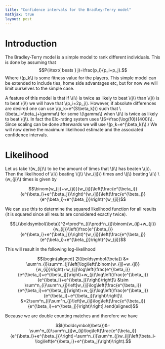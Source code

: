 ```yaml
---
title: "Confidence intervals for the Bradley-Terry model"
mathjax: true
layout: post
---
```



# Introduction
The Bradley-Terry model is a simple model to rank different individuals. This is done by assuming that
$$P(i\text{ beats } j)=\frac{p_i}{p_i+p_j}.$$
Where \\(p_k\\) is some fitness value for the players. This simple model can be extended to include ties, home side advantages etc, but for now we will limit ourselves to the simple case.

A feature of this model is that if \\(i\\) is twice as likely to beat \\(j\\) than \\(j\\) is to beat \\(i\\) we will have that \\(p_i=2p_j\\). However, if absolute differences are desired one can use \\(p_k=e^{S\beta_k}\\) such that \\(\beta_i=\beta_j+\gamma\\) for some \\(\gamma\\) when \\(i\\) is twice as likely to beat \\(j\\). In fact the Elo-rating system uses \\(S=\frac{\log(10)}{400}\\). Since scaling can be done afterwards we will use \\(p_k=e^{\beta_k}\\).\\
We will now derive the maximum likelihood estimate and the associated confidence intervals.

# Likelihood
Let us take \\(w_{ij}\\) to be the amount of times that \\(i\\) has beaten \\(j\\). Then the likelihood of \\(i\\) beating \\(j\\) \\(w_{ij}\\) times and \\(j\\) beating \\(i\\) \\(w_{ji}\\) times is given by

$$\binom{w_{ij}+w_{ji}}{w_{ij}}\left(\frac{e^{\beta_i}}{e^{\beta_i}+e^{\beta_j}}\right)^{w_{ij}}\left(\frac{e^{\beta_j}}{e^{\beta_i}+e^{\beta_j}}\right)^{w_{ji}}$$

We can use this to determine the squared likelihood function for all results (it is squared since all results are considered exactly twice).

$$L(\boldsymbol{\beta})^2=\prod^n_{i}\prod^n_{j}\binom{w_{ij}+w_{ji}}{w_{ij}}\left(\frac{e^{\beta_i}}{e^{\beta_i}+e^{\beta_j}}\right)^{w_{ij}}\left(\frac{e^{\beta_j}}{e^{\beta_i}+e^{\beta_j}}\right)^{w_{ji}}$$

This will result in the following log-likelihood

$$\begin{aligned}
    2l(\boldsymbol{\beta}) &= \sum^n_{i}\sum^n_{j}\left[\log\left(\binom{w_{ij}+w_{ji}}{w_{ij}}\right)+w_{ij}\log\left(\frac{e^{\beta_i}}{e^{\beta_i}+e^{\beta_j}}\right)+w_{ji}\log\left(\frac{e^{\beta_j}}{e^{\beta_i}+e^{\beta_j}}\right)\right]\\
     &\sim \sum^n_{i}\sum^n_{j}\left[w_{ij}\log\left(\frac{e^{\beta_i}}{e^{\beta_i}+e^{\beta_j}}\right)+w_{ji}\log\left(\frac{e^{\beta_j}}{e^{\beta_i}+e^{\beta_j}}\right)\right]\\
     &=2\sum^n_{i}\sum^n_{j}\left[w_{ij}\log\left(\frac{e^{\beta_i}}{e^{\beta_i}+e^{\beta_j}}\right)\right].\end{aligned}$$
     
Because we are double counting matches and therefore we have

$$l(\boldsymbol{\beta})&= \sum^n_{i}\sum^n_{j}w_{ij}\log\left(\frac{e^{\beta_i}}{e^{\beta_i}+e^{\beta_j}}\right)=\sum^n_{i}\sum^n_{j}w_{ij}\left(\beta_i-\log\left(e^{\beta_i}+e^{\beta_j}\right)\right).$$
